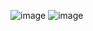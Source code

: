 ![image](https://github.com/user-attachments/assets/f93450be-c988-48f4-9a1b-bea62a4b90d9)
![image](https://github.com/user-attachments/assets/1dd6a71c-02c0-4389-85f0-adcf46b858cb)
